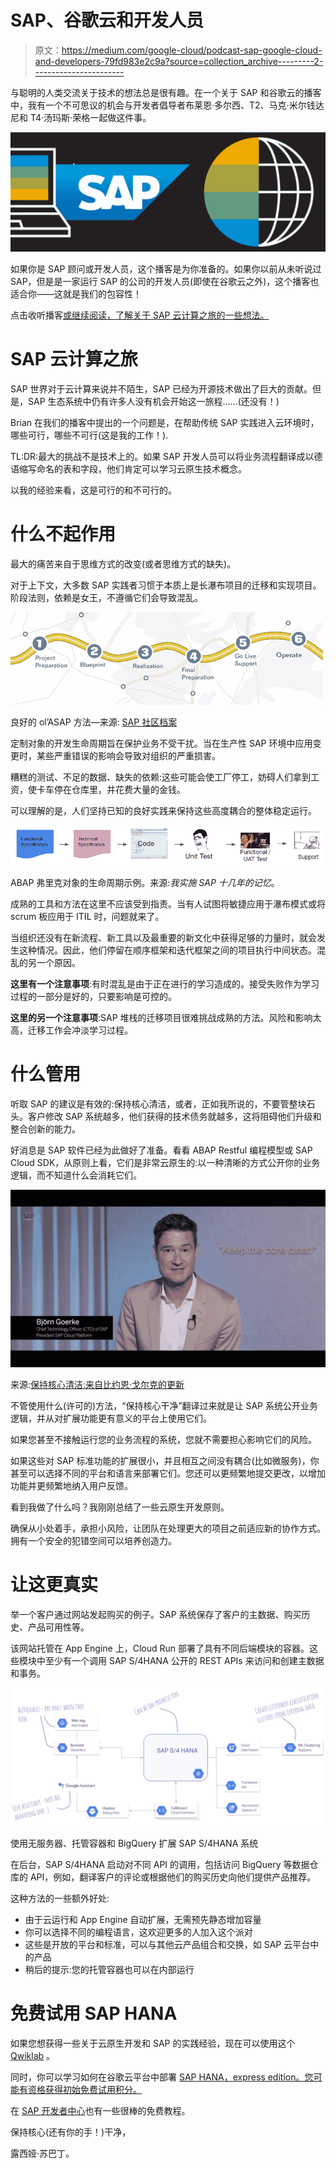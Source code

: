 # SAP、谷歌云和开发人员

> 原文：<https://medium.com/google-cloud/podcast-sap-google-cloud-and-developers-79fd983e2c9a?source=collection_archive---------2----------------------->

与聪明的人类交流关于技术的想法总是很有趣。在一个关于 SAP 和谷歌云的播客中，我有一个不可思议的机会与开发者倡导者布莱恩·多尔西、T2、马克·米尔钱达尼和 T4·汤玛斯·荣格一起做这件事。

![](img/5f62c8283d3a559954102fe1c57c6802.png)

如果你是 SAP 顾问或开发人员，这个播客是为你准备的。如果你以前从未听说过 SAP，但是是一家运行 SAP 的公司的开发人员(即使在谷歌云之外)，这个播客也适合你——这就是我们的包容性！

点击收听播客[或继续阅读，了解关于 SAP 云计算之旅的一些想法。](https://gcppodcast.com/post/episode-215-sap-with-thomas-jung-and-lucia-subatin/)

# SAP 云计算之旅

SAP 世界对于云计算来说并不陌生，SAP 已经为开源技术做出了巨大的贡献。但是，SAP 生态系统中仍有许多人没有机会开始这一旅程……(还没有！)

Brian 在我们的播客中提出的一个问题是，在帮助传统 SAP 实践进入云环境时，哪些可行，哪些不可行(这是我的工作！).

TL:DR:最大的挑战不是技术上的。如果 SAP 开发人员可以将业务流程翻译成以德语缩写命名的表和字段，他们肯定可以学习云原生技术概念。

以我的经验来看，这是可行的和不可行的。

# 什么不起作用

最大的痛苦来自于思维方式的改变(或者思维方式的缺失)。

对于上下文，大多数 SAP 实践者习惯于本质上是长瀑布项目的迁移和实现项目。阶段法则，依赖是女王，不遵循它们会导致混乱。

![](img/d091d504827540fc85de7029e9bed10d.png)

良好的 ol’ASAP 方法—来源: [SAP 社区档案](https://archive.sap.com/documents/docs/DOC-8032)

定制对象的开发生命周期旨在保护业务不受干扰。当在生产性 SAP 环境中应用变更时，某些严重错误的影响会导致对组织的严重损害。

糟糕的测试、不足的数据、缺失的依赖:这些可能会使工厂停工，妨碍人们拿到工资，使卡车停在仓库里，并花费大量的金钱。

可以理解的是，人们坚持已知的良好实践来保持这些高度耦合的整体稳定运行。

![](img/815c6ddeca43ad9e3ea7bcd56e6445fe.png)

ABAP 弗里克对象的生命周期示例。来源:*我实施 SAP 十几年的记忆*。

成熟的工具和方法在这里不应该受到指责。当有人试图将敏捷应用于瀑布模式或将 scrum 板应用于 ITIL 时，问题就来了。

当组织还没有在新流程、新工具以及最重要的新文化中获得足够的力量时，就会发生这种情况。因此，他们停留在顺序框架和迭代框架之间的项目执行中间状态。混乱的另一个原因。

**这里有一个注意事项**:有时混乱是由于正在进行的学习造成的。接受失败作为学习过程的一部分是好的，只要影响是可控的。

**这里的另一个注意事项**:SAP 堆栈的迁移项目很难挑战成熟的方法。风险和影响太高，迁移工作会冲淡学习过程。

# 什么管用

听取 SAP 的建议是有效的:保持核心清洁，或者，正如我所说的，不要管整块石头。客户修改 SAP 系统越多，他们获得的技术债务就越多，这将阻碍他们升级和整合创新的能力。

好消息是 SAP 软件已经为此做好了准备。看看 ABAP Restful 编程模型或 SAP Cloud SDK，从原则上看，它们是非常云原生的:以一种清晰的方式公开你的业务逻辑，而不知道什么会消耗它们。

![](img/d33c0c0a671d5e7ca116e775692da79f.png)

来源:[保持核心清洁:来自比约恩·戈尔克的更新](https://www.youtube.com/watch?v=CYcJvL7qgqM)

不管使用什么(许可的)方法，“保持核心干净”翻译过来就是让 SAP 系统公开业务逻辑，并从对扩展功能更有意义的平台上使用它们。

如果您甚至不接触运行您的业务流程的系统，您就不需要担心影响它们的风险。

如果这些对 SAP 标准功能的扩展很小，并且相互之间没有耦合(比如微服务)，你甚至可以选择不同的平台和语言来部署它们。您还可以更频繁地提交更改，以增加功能并更频繁地纳入用户反馈。

看到我做了什么吗？我刚刚总结了一些云原生开发原则。

确保从小处着手，承担小风险，让团队在处理更大的项目之前适应新的协作方式。拥有一个安全的犯错空间可以培养创造力。

# 让这更真实

举一个客户通过网站发起购买的例子。SAP 系统保存了客户的主数据、购买历史、产品可用性等。

该网站托管在 App Engine 上，Cloud Run 部署了具有不同后端模块的容器。这些模块中至少有一个调用 SAP S/4HANA 公开的 REST APIs 来访问和创建主数据和事务。

![](img/099ffa71e7b520ec82828999507c3ebb.png)

使用无服务器、托管容器和 BigQuery 扩展 SAP S/4HANA 系统

在后台，SAP S/4HANA 启动对不同 API 的调用，包括访问 BigQuery 等数据仓库的 API，例如，翻译客户的评论或根据他们的购买历史向他们提供产品推荐。

这种方法的一些额外好处:

*   由于云运行和 App Engine 自动扩展，无需预先静态增加容量
*   你可以选择不同的编程语言，这欢迎更多的人加入这个派对
*   这些是开放的平台和标准，可以与其他云产品组合和交换，如 SAP 云平台中的产品
*   稍后的提示:您的托管容器也可以在内部运行

# 免费试用 SAP HANA

如果您想获得一些关于云原生开发和 SAP 的实践经验，现在可以使用这个 [Qwiklab](https://google.qwiklabs.com/catalog_lab/2583) 。

同时，你可以学习如何在谷歌云平台中部署 [SAP HANA，express edition。您可能有资格获得初始免费试用积分。](https://console.cloud.google.com/marketplace/details/sap-public/sap-hanaexpress-serverinclapps)

在 [SAP 开发者中心](http://developers.sap.com)也有一些很棒的免费教程。

保持核心(还有你的手！)干净，

露西娅·苏巴丁。
